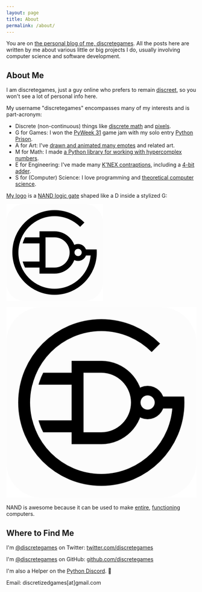 ```yaml
---
layout: page
title: About
permalink: /about/
---
```


You are on [the personal blog of me, discretegames](https://discretegames.github.io/).
All the posts here are written by me about various little or big projects I do, usually involving computer science and
software development.

## About Me

I am discretegames, just a guy online who prefers to remain
[discreet](https://www.merriam-webster.com/words-at-play/discreet-discrete-definitions-examples),
so you won't see a lot of personal info here.

My username "discretegames" encompasses many of my interests and is part-acronym:

- Discrete (non-continuous) things like [discrete math](https://en.wikipedia.org/wiki/Discrete_mathematics) and
[pixels](https://codegolf.stackexchange.com/questions/203621/generate-green-spray-paint-patterns).
- G for Games: I won the [PyWeek 31](https://pyweek.org/31/) game jam with my solo entry
[Python Prison](https://pyweek.org/e/pythonprison/).
- A for Art: I've [drawn and animated many emotes](https://www.behance.net/discretegames) and related art.
- M for Math: I made [a Python library for working with hypercomplex numbers](https://pypi.org/project/hypercomplex/).
- E for Engineering: I've made many
[K'NEX contraptions](https://www.youtube.com/channel/UC-3f_6STTSZk5yoCS3UC1Tw/videos),
including a [4-bit adder](https://youtu.be/1mxZ6jJ6iic).
- S for (Computer) Science: I love programming and
[theoretical computer science](https://cdn.discordapp.com/attachments/480162150225018891/868254314488016937/Complexity_Classes_v2.png).

[My logo](https://raw.githubusercontent.com/discretegames/discretegames.github.io/main/assets/logo.png) is a
[NAND logic gate](https://en.wikipedia.org/wiki/NAND_gate) shaped like a D inside a stylized G:

[<img src="https://raw.githubusercontent.com/discretegames/discretegames.github.io/main/assets/logo.png" alt="discretegames logo" style="width: 256px;"/>](
https://raw.githubusercontent.com/discretegames/discretegames.github.io/main/assets/logo.png)

[![discretegames logo](https://raw.githubusercontent.com/discretegames/discretegames.github.io/main/assets/logo.png)](
https://raw.githubusercontent.com/discretegames/discretegames.github.io/main/assets/logo.png)

NAND is awesome because it can be used to make [entire](https://nandgame.com/),
[functioning](https://www.nand2tetris.org/) computers.

## Where to Find Me

I'm [@discretegames](https://twitter.com/discretegames) on Twitter: [twitter.com/discretegames](https://twitter.com/discretegames)

I'm [@discretegames](https://github.com/discretegames) on GitHub: [github.com/discretegames](https://github.com/discretegames)

I'm also a Helper on the [Python Discord](https://discord.com/invite/python). 🐍

Email: discretizedgames[at]gmail.com
